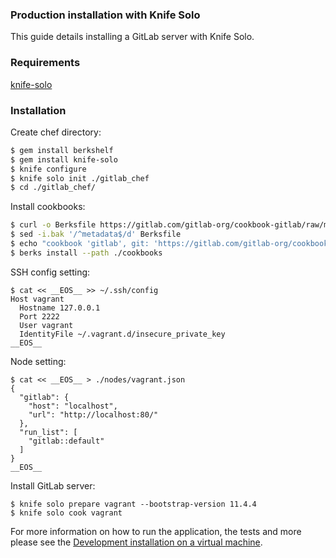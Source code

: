 ### Production installation with Knife Solo

This guide details installing a GitLab server with Knife Solo.

### Requirements

[knife-solo](http://matschaffer.github.io/knife-solo/)

### Installation

Create chef directory:

```bash
$ gem install berkshelf
$ gem install knife-solo
$ knife configure
$ knife solo init ./gitlab_chef
$ cd ./gitlab_chef/
```

Install cookbooks:

```bash
$ curl -o Berksfile https://gitlab.com/gitlab-org/cookbook-gitlab/raw/master/Berksfile
$ sed -i.bak '/^metadata$/d' Berksfile
$ echo "cookbook 'gitlab', git: 'https://gitlab.com/gitlab-org/cookbook-gitlab.git'" >> Berksfile
$ berks install --path ./cookbooks
```

SSH config setting:

```
$ cat << __EOS__ >> ~/.ssh/config
Host vagrant
  Hostname 127.0.0.1
  Port 2222
  User vagrant
  IdentityFile ~/.vagrant.d/insecure_private_key
__EOS__
```

Node setting:

```
$ cat << __EOS__ > ./nodes/vagrant.json
{
  "gitlab": {
    "host": "localhost",
    "url": "http://localhost:80/"
  },
  "run_list": [
    "gitlab::default"
  ]
}
__EOS__
```

Install GitLab server:

```
$ knife solo prepare vagrant --bootstrap-version 11.4.4
$ knife solo cook vagrant
```

For more information on how to run the application, the tests and more please see the [Development installation on a virtual machine](doc/development.md).
